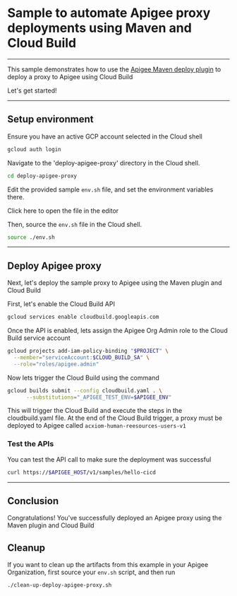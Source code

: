 # Sample to automate Apigee proxy deployments using Maven and Cloud Build

---
This sample demonstrates how to use the [Apigee Maven deploy plugin](https://github.com/apigee/apigee-deploy-maven-plugin) to deploy a proxy to Apigee using Cloud Build

Let's get started!

---

## Setup environment

Ensure you have an active GCP account selected in the Cloud shell

```sh
gcloud auth login
```

Navigate to the 'deploy-apigee-proxy' directory in the Cloud shell.

```sh
cd deploy-apigee-proxy
```

Edit the provided sample `env.sh` file, and set the environment variables there.

Click <walkthrough-editor-open-file filePath="deploy-apigee-proxy/env.sh">here</walkthrough-editor-open-file> to open the file in the editor

Then, source the `env.sh` file in the Cloud shell.

```sh
source ./env.sh
```

---

## Deploy Apigee proxy

Next, let's deploy the sample proxy to Apigee using the Maven plugin and Cloud Build

First, let's enable the Cloud Build API

```sh
gcloud services enable cloudbuild.googleapis.com
```

Once the API is enabled, lets assign the Apigee Org Admin role to the Cloud Build service account

```sh
gcloud projects add-iam-policy-binding "$PROJECT" \
  --member="serviceAccount:$CLOUD_BUILD_SA" \
  --role="roles/apigee.admin"
```

Now lets trigger the Cloud Build using the command

```sh
gcloud builds submit --config cloudbuild.yaml . \
      --substitutions="_APIGEE_TEST_ENV=$APIGEE_ENV"
```

This will trigger the Cloud Build and execute the steps in the <walkthrough-editor-open-file filePath="deploy-apigee-proxy/cloudbuild.yaml">cloudbuild.yaml</walkthrough-editor-open-file> file. At the end of the Cloud Build trigger, a proxy must be deployed to Apigee called `acxiom-human-reesources-users-v1`


### Test the APIs

You can test the API call to make sure the deployment was successful

```sh
curl https://$APIGEE_HOST/v1/samples/hello-cicd
```

---
## Conclusion

<walkthrough-conclusion-trophy></walkthrough-conclusion-trophy>

Congratulations! You've successfully deployed an Apigee proxy using the Maven plugin and Cloud Build

<walkthrough-inline-feedback></walkthrough-inline-feedback>

## Cleanup

If you want to clean up the artifacts from this example in your Apigee Organization, first source your `env.sh` script, and then run

```bash
./clean-up-deploy-apigee-proxy.sh
```